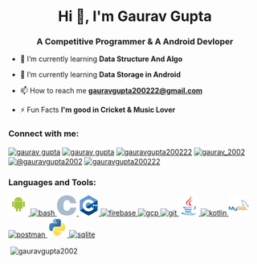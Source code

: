 <h1 align="center">Hi 👋, I'm Gaurav Gupta</h1>
<h3 align="center">A Competitive Programmer & A Android Devloper</h3>

- 🔭 I’m currently learning **Data Structure And Algo**

- 🌱 I’m currently learning **Data Storage in Android**

- 📫 How to reach me **gauravgupta200222@gmail.com**

- ⚡ Fun Facts **I'm good in Cricket & Music Lover**

<h3 align="left">Connect with me:</h3>
<p align="left">
<a href="https://linkedin.com/in/gaurav gupta" target="blank"><img align="center" src="https://cdn.jsdelivr.net/npm/simple-icons@3.0.1/icons/linkedin.svg" alt="gaurav gupta" height="30" width="40" /></a>
<a href="https://fb.com/gaurav gupta" target="blank"><img align="center" src="https://cdn.jsdelivr.net/npm/simple-icons@3.0.1/icons/facebook.svg" alt="gaurav gupta" height="30" width="40" /></a>
<a href="https://instagram.com/gauravgupta200222" target="blank"><img align="center" src="https://cdn.jsdelivr.net/npm/simple-icons@3.0.1/icons/instagram.svg" alt="gauravgupta200222" height="30" width="40" /></a>
<a href="https://www.codechef.com/users/gaurav_2002" target="blank"><img align="center" src="https://cdn.jsdelivr.net/npm/simple-icons@3.1.0/icons/codechef.svg" alt="gaurav_2002" height="30" width="40" /></a>
<a href="https://www.hackerrank.com/@gauravgupta2002" target="blank"><img align="center" src="https://cdn.jsdelivr.net/npm/simple-icons@3.0.1/icons/hackerrank.svg" alt="@gauravgupta2002" height="30" width="40" /></a>
<a href="https://codeforces.com/profile/gauravgupta200222" target="blank"><img align="center" src="https://cdn.jsdelivr.net/npm/simple-icons@3.0.1/icons/codeforces.svg" alt="gauravgupta200222" height="30" width="40" /></a>
</p>

<h3 align="left">Languages and Tools:</h3>
<p align="left"> <a href="https://developer.android.com" target="_blank"> <img src="https://raw.githubusercontent.com/devicons/devicon/master/icons/android/android-original-wordmark.svg" alt="android" width="40" height="40"/> </a> <a href="https://www.gnu.org/software/bash/" target="_blank"> <img src="https://www.vectorlogo.zone/logos/gnu_bash/gnu_bash-icon.svg" alt="bash" width="40" height="40"/> </a> <a href="https://www.cprogramming.com/" target="_blank"> <img src="https://raw.githubusercontent.com/devicons/devicon/master/icons/c/c-original.svg" alt="c" width="40" height="40"/> </a> <a href="https://www.w3schools.com/cpp/" target="_blank"> <img src="https://raw.githubusercontent.com/devicons/devicon/master/icons/cplusplus/cplusplus-original.svg" alt="cplusplus" width="40" height="40"/> </a> <a href="https://firebase.google.com/" target="_blank"> <img src="https://www.vectorlogo.zone/logos/firebase/firebase-icon.svg" alt="firebase" width="40" height="40"/> </a> <a href="https://cloud.google.com" target="_blank"> <img src="https://www.vectorlogo.zone/logos/google_cloud/google_cloud-icon.svg" alt="gcp" width="40" height="40"/> </a> <a href="https://git-scm.com/" target="_blank"> <img src="https://www.vectorlogo.zone/logos/git-scm/git-scm-icon.svg" alt="git" width="40" height="40"/> </a> <a href="https://www.java.com" target="_blank"> <img src="https://raw.githubusercontent.com/devicons/devicon/master/icons/java/java-original.svg" alt="java" width="40" height="40"/> </a> <a href="https://kotlinlang.org" target="_blank"> <img src="https://www.vectorlogo.zone/logos/kotlinlang/kotlinlang-icon.svg" alt="kotlin" width="40" height="40"/> </a> <a href="https://www.mysql.com/" target="_blank"> <img src="https://raw.githubusercontent.com/devicons/devicon/master/icons/mysql/mysql-original-wordmark.svg" alt="mysql" width="40" height="40"/> </a> <a href="https://postman.com" target="_blank"> <img src="https://www.vectorlogo.zone/logos/getpostman/getpostman-icon.svg" alt="postman" width="40" height="40"/> </a> <a href="https://www.python.org" target="_blank"> <img src="https://raw.githubusercontent.com/devicons/devicon/master/icons/python/python-original.svg" alt="python" width="40" height="40"/> </a> <a href="https://www.sqlite.org/" target="_blank"> <img src="https://www.vectorlogo.zone/logos/sqlite/sqlite-icon.svg" alt="sqlite" width="40" height="40"/> </a> </p>

<p>&nbsp;<img align="center" src="https://github-readme-stats.vercel.app/api?username=gauravgupta2002&show_icons=true&locale=en" alt="gauravgupta2002" /></p>
